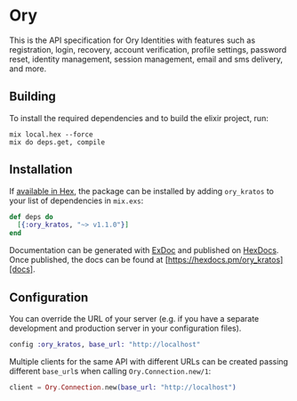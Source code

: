 # Ory

This is the API specification for Ory Identities with features such as registration, login, recovery, account verification, profile settings, password reset, identity management, session management, email and sms delivery, and more. 

## Building

To install the required dependencies and to build the elixir project, run:

```console
mix local.hex --force
mix do deps.get, compile
```

## Installation

If [available in Hex][], the package can be installed by adding `ory_kratos` to
your list of dependencies in `mix.exs`:

```elixir
def deps do
  [{:ory_kratos, "~> v1.1.0"}]
end
```

Documentation can be generated with [ExDoc][] and published on [HexDocs][]. Once published, the docs can be found at
[https://hexdocs.pm/ory_kratos][docs].

## Configuration

You can override the URL of your server (e.g. if you have a separate development and production server in your
configuration files).

```elixir
config :ory_kratos, base_url: "http://localhost"
```

Multiple clients for the same API with different URLs can be created passing different `base_url`s when calling
`Ory.Connection.new/1`:

```elixir
client = Ory.Connection.new(base_url: "http://localhost")
```

[exdoc]: https://github.com/elixir-lang/ex_doc
[hexdocs]: https://hexdocs.pm
[available in hex]: https://hex.pm/docs/publish
[docs]: https://hexdocs.pm/ory_kratos
